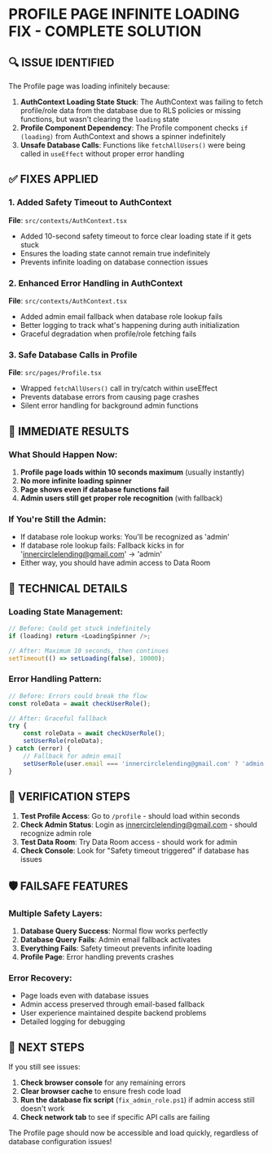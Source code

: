 # PROFILE PAGE INFINITE LOADING FIX - COMPLETE SOLUTION

## 🔍 ISSUE IDENTIFIED
The Profile page was loading infinitely because:

1. **AuthContext Loading State Stuck**: The AuthContext was failing to fetch profile/role data from the database due to RLS policies or missing functions, but wasn't clearing the `loading` state
2. **Profile Component Dependency**: The Profile component checks `if (loading)` from AuthContext and shows a spinner indefinitely
3. **Unsafe Database Calls**: Functions like `fetchAllUsers()` were being called in `useEffect` without proper error handling

## ✅ FIXES APPLIED

### 1. Added Safety Timeout to AuthContext
**File**: `src/contexts/AuthContext.tsx`
- Added 10-second safety timeout to force clear loading state if it gets stuck
- Ensures the loading state cannot remain true indefinitely
- Prevents infinite loading on database connection issues

### 2. Enhanced Error Handling in AuthContext
**File**: `src/contexts/AuthContext.tsx`
- Added admin email fallback when database role lookup fails
- Better logging to track what's happening during auth initialization
- Graceful degradation when profile/role fetching fails

### 3. Safe Database Calls in Profile
**File**: `src/pages/Profile.tsx`
- Wrapped `fetchAllUsers()` call in try/catch within useEffect
- Prevents database errors from causing page crashes
- Silent error handling for background admin functions

## 🚀 IMMEDIATE RESULTS

### What Should Happen Now:
1. **Profile page loads within 10 seconds maximum** (usually instantly)
2. **No more infinite loading spinner**
3. **Page shows even if database functions fail**
4. **Admin users still get proper role recognition** (with fallback)

### If You're Still the Admin:
- If database role lookup works: You'll be recognized as 'admin'
- If database role lookup fails: Fallback kicks in for 'innercirclelending@gmail.com' → 'admin'
- Either way, you should have admin access to Data Room

## 🔧 TECHNICAL DETAILS

### Loading State Management:
```typescript
// Before: Could get stuck indefinitely
if (loading) return <LoadingSpinner />; 

// After: Maximum 10 seconds, then continues
setTimeout(() => setLoading(false), 10000);
```

### Error Handling Pattern:
```typescript
// Before: Errors could break the flow
const roleData = await checkUserRole();

// After: Graceful fallback
try {
    const roleData = await checkUserRole();
    setUserRole(roleData);
} catch (error) {
    // Fallback for admin email
    setUserRole(user.email === 'innercirclelending@gmail.com' ? 'admin' : 'user');
}
```

## 🎯 VERIFICATION STEPS

1. **Test Profile Access**: Go to `/profile` - should load within seconds
2. **Check Admin Status**: Login as innercirclelending@gmail.com - should recognize admin role
3. **Test Data Room**: Try Data Room access - should work for admin
4. **Check Console**: Look for "Safety timeout triggered" if database has issues

## 🛡️ FAILSAFE FEATURES

### Multiple Safety Layers:
1. **Database Query Success**: Normal flow works perfectly
2. **Database Query Fails**: Admin email fallback activates  
3. **Everything Fails**: Safety timeout prevents infinite loading
4. **Profile Page**: Error handling prevents crashes

### Error Recovery:
- Page loads even with database issues
- Admin access preserved through email-based fallback
- User experience maintained despite backend problems
- Detailed logging for debugging

## 🔮 NEXT STEPS

If you still see issues:
1. **Check browser console** for any remaining errors
2. **Clear browser cache** to ensure fresh code load
3. **Run the database fix script** (`fix_admin_role.ps1`) if admin access still doesn't work
4. **Check network tab** to see if specific API calls are failing

The Profile page should now be accessible and load quickly, regardless of database configuration issues!
